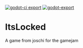 [![godot-ci export](https://github.com/PanLabGameDev/godot-boilerplate/actions/workflows/godot-ci.yml/badge.svg)](https://github.com/PanLabGameDev/godot-boilerplate/actions/workflows/godot-ci.yml)
[![godot-export](https://github.com/PanLabGameDev/godot-boilerplate/actions/workflows/godot-export.yml/badge.svg)](https://github.com/PanLabGameDev/godot-boilerplate/actions/workflows/godot-export.yml)

# ItsLocked

A game from joschi for the gamejam
